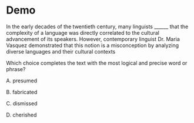 <p></p><h1> Demo</h1><p>In the early decades of the twentieth century, many linguists ______ that the complexity of a language was directly correlated to the cultural advancement of its speakers. However, contemporary linguist Dr. Maria Vasquez demonstrated that this notion is a misconception by analyzing diverse languages and their cultural contexts</p><p></p><p>Which choice completes the text with the most logical and precise word or phrase?</p><p></p><p>A. presumed</p><p>B. fabricated</p><p>C. dismissed</p><p>D. cherished</p>